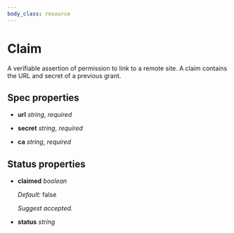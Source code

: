 ```yaml
---
body_class: resource
---
```


# Claim

<section>

A verifiable assertion of permission to link to a remote
site.  A claim contains the URL and secret of a previous
grant.


</section>

<section>

## Spec properties

- **url** _string_, _required_

- **secret** _string_, _required_

- **ca** _string_, _required_

</section>

<section>

## Status properties

- **claimed** _boolean_

  _Default:_ false

  _Suggest accepted._

- **status** _string_

</section>
